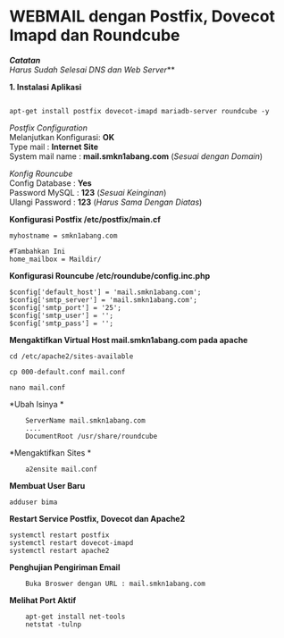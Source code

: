 # WEBMAIL dengan Postfix, Dovecot Imapd dan Roundcube
***Catatan***  
*Harus Sudah Selesai DNS dan Web Server***

**1. Instalasi Aplikasi**
```console

apt-get install postfix dovecot-imapd mariadb-server roundcube -y

```
*Postfix Configuration*  
Melanjutkan Konfigurasi: **OK**  
Type mail : **Internet Site**  
System mail name : **mail.smkn1abang.com** (*Sesuai dengan Domain*)  

*Konfig Rouncube*   
Config Database : **Yes**  
Password MySQL : **123** (*Sesuai Keinginan*)  
Ulangi Password : **123** (*Harus Sama Dengan Diatas*)  

**Konfigurasi Postfix /etc/postfix/main.cf**  

```console
myhostname = smkn1abang.com

#Tambahkan Ini
home_mailbox = Maildir/
```

**Konfigurasi Rouncube /etc/roundube/config.inc.php**
```console
$config['default_host'] = 'mail.smkn1abang.com';
$config['smtp_server'] = 'mail.smkn1abang.com';
$config['smtp_port'] = '25';
$config['smtp_user'] = '';
$config['smtp_pass'] = '';
```

**Mengaktifkan Virtual Host mail.smkn1abang.com pada apache**
```console
cd /etc/apache2/sites-available

cp 000-default.conf mail.conf

nano mail.conf
```

*Ubah Isinya *

```console
    ServerName mail.smkn1abang.com
    ....
    DocumentRoot /usr/share/roundcube
```

*Mengaktifkan Sites *
```console
    a2ensite mail.conf
```

**Membuat User Baru**
```console
adduser bima
```

**Restart Service Postfix, Dovecot dan Apache2**
```console
systemctl restart postfix
systemctl restart dovecot-imapd
systemctl restart apache2
```

**Penghujian Pengiriman Email**
```console
    Buka Broswer dengan URL : mail.smkn1abang.com
```

**Melihat Port Aktif**
```console
    apt-get install net-tools
    netstat -tulnp
```
